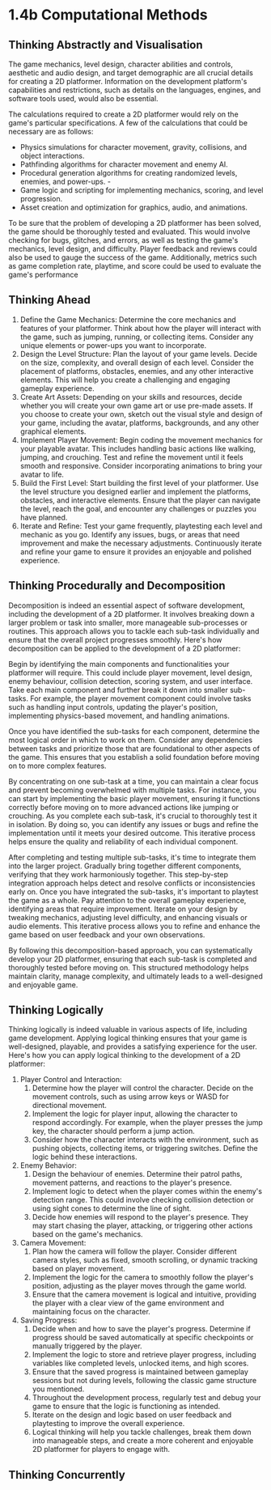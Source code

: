 # 1.4b Computational Methods

## Thinking Abstractly and Visualisation

The game mechanics, level design, character abilities and controls, aesthetic and audio design, and target demographic are all crucial details for creating a 2D platformer. Information on the development platform's capabilities and restrictions, such as details on the languages, engines, and software tools used, would also be essential.

The calculations required to create a 2D platformer would rely on the game's particular specifications. A few of the calculations that could be necessary are as follows:

* Physics simulations for character movement, gravity, collisions, and object interactions.&#x20;
* Pathfinding algorithms for character movement and enemy AI.
* Procedural generation algorithms for creating randomized levels, enemies, and power-ups. -
* Game logic and scripting for implementing mechanics, scoring, and level progression.&#x20;
* Asset creation and optimization for graphics, audio, and animations.&#x20;

To be sure that the problem of developing a 2D platformer has been solved, the game should be thoroughly tested and evaluated. This would involve checking for bugs, glitches, and errors, as well as testing the game's mechanics, level design, and difficulty. Player feedback and reviews could also be used to gauge the success of the game. Additionally, metrics such as game completion rate, playtime, and score could be used to evaluate the game's performance

## Thinking Ahead

1. Define the Game Mechanics: Determine the core mechanics and features of your platformer. Think about how the player will interact with the game, such as jumping, running, or collecting items. Consider any unique elements or power-ups you want to incorporate.
2. Design the Level Structure: Plan the layout of your game levels. Decide on the size, complexity, and overall design of each level. Consider the placement of platforms, obstacles, enemies, and any other interactive elements. This will help you create a challenging and engaging gameplay experience.
3. Create Art Assets: Depending on your skills and resources, decide whether you will create your own game art or use pre-made assets. If you choose to create your own, sketch out the visual style and design of your game, including the avatar, platforms, backgrounds, and any other graphical elements.
4. Implement Player Movement: Begin coding the movement mechanics for your playable avatar. This includes handling basic actions like walking, jumping, and crouching. Test and refine the movement until it feels smooth and responsive. Consider incorporating animations to bring your avatar to life.
5. Build the First Level: Start building the first level of your platformer. Use the level structure you designed earlier and implement the platforms, obstacles, and interactive elements. Ensure that the player can navigate the level, reach the goal, and encounter any challenges or puzzles you have planned.
6. Iterate and Refine: Test your game frequently, playtesting each level and mechanic as you go. Identify any issues, bugs, or areas that need improvement and make the necessary adjustments. Continuously iterate and refine your game to ensure it provides an enjoyable and polished experience.

## Thinking Procedurally and Decomposition

Decomposition is indeed an essential aspect of software development, including the development of a 2D platformer. It involves breaking down a larger problem or task into smaller, more manageable sub-processes or routines. This approach allows you to tackle each sub-task individually and ensure that the overall project progresses smoothly. Here's how decomposition can be applied to the development of a 2D platformer:

Begin by identifying the main components and functionalities your platformer will require. This could include player movement, level design, enemy behaviour, collision detection, scoring system, and user interface. Take each main component and further break it down into smaller sub-tasks. For example, the player movement component could involve tasks such as handling input controls, updating the player's position, implementing physics-based movement, and handling animations.

Once you have identified the sub-tasks for each component, determine the most logical order in which to work on them. Consider any dependencies between tasks and prioritize those that are foundational to other aspects of the game. This ensures that you establish a solid foundation before moving on to more complex features.

By concentrating on one sub-task at a time, you can maintain a clear focus and prevent becoming overwhelmed with multiple tasks. For instance, you can start by implementing the basic player movement, ensuring it functions correctly before moving on to more advanced actions like jumping or crouching. As you complete each sub-task, it's crucial to thoroughly test it in isolation. By doing so, you can identify any issues or bugs and refine the implementation until it meets your desired outcome. This iterative process helps ensure the quality and reliability of each individual component.

After completing and testing multiple sub-tasks, it's time to integrate them into the larger project. Gradually bring together different components, verifying that they work harmoniously together. This step-by-step integration approach helps detect and resolve conflicts or inconsistencies early on. Once you have integrated the sub-tasks, it's important to playtest the game as a whole. Pay attention to the overall gameplay experience, identifying areas that require improvement. Iterate on your design by tweaking mechanics, adjusting level difficulty, and enhancing visuals or audio elements. This iterative process allows you to refine and enhance the game based on user feedback and your own observations.

By following this decomposition-based approach, you can systematically develop your 2D platformer, ensuring that each sub-task is completed and thoroughly tested before moving on. This structured methodology helps maintain clarity, manage complexity, and ultimately leads to a well-designed and enjoyable game.

## Thinking Logically

Thinking logically is indeed valuable in various aspects of life, including game development. Applying logical thinking ensures that your game is well-designed, playable, and provides a satisfying experience for the user. Here's how you can apply logical thinking to the development of a 2D platformer:

1. Player Control and Interaction:
   1. Determine how the player will control the character. Decide on the movement controls, such as using arrow keys or WASD for directional movement.&#x20;
   2. Implement the logic for player input, allowing the character to respond accordingly. For example, when the player presses the jump key, the character should perform a jump action.&#x20;
   3. Consider how the character interacts with the environment, such as pushing objects, collecting items, or triggering switches. Define the logic behind these interactions.&#x20;
2. Enemy Behavior:
   1. Design the behaviour of enemies. Determine their patrol paths, movement patterns, and reactions to the player's presence.&#x20;
   2. Implement logic to detect when the player comes within the enemy's detection range. This could involve checking collision detection or using sight cones to determine the line of sight.&#x20;
   3. Decide how enemies will respond to the player's presence. They may start chasing the player, attacking, or triggering other actions based on the game's mechanics.&#x20;
3. Camera Movement:
   1. Plan how the camera will follow the player. Consider different camera styles, such as fixed, smooth scrolling, or dynamic tracking based on player movement.&#x20;
   2. Implement the logic for the camera to smoothly follow the player's position, adjusting as the player moves through the game world.&#x20;
   3. Ensure that the camera movement is logical and intuitive, providing the player with a clear view of the game environment and maintaining focus on the character.&#x20;
4. Saving Progress:
   1. Decide when and how to save the player's progress. Determine if progress should be saved automatically at specific checkpoints or manually triggered by the player.&#x20;
   2. Implement the logic to store and retrieve player progress, including variables like completed levels, unlocked items, and high scores.&#x20;
   3. Ensure that the saved progress is maintained between gameplay sessions but not during levels, following the classic game structure you mentioned.&#x20;
   4. Throughout the development process, regularly test and debug your game to ensure that the logic is functioning as intended.&#x20;
   5. Iterate on the design and logic based on user feedback and playtesting to improve the overall experience.&#x20;
   6. Logical thinking will help you tackle challenges, break them down into manageable steps, and create a more coherent and enjoyable 2D platformer for players to engage with.

## Thinking Concurrently
